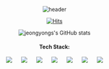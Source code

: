 <div align="center">
  
![header](https://capsule-render.vercel.app/api?type=waving&color=auto&height=200&section=header&text=Hi,%20there.&fontSize=50&fontAlignY=34&desc=I'm%20Jeongyong%20Lee&descSize=15&descAlignY=50)
  
[![Hits](https://hits.seeyoufarm.com/api/count/incr/badge.svg?url=https%3A%2F%2Fgithub.com%2Fjeongyongs%2Fhit-counter&count_bg=%2379C83D&title_bg=%23555555&icon=&icon_color=%23E7E7E7&title=hits&edge_flat=true)](https://hits.seeyoufarm.com)
  
![jeongyongs's GitHub stats](https://github-readme-stats.vercel.app/api?username=jeongyongs&hide=stars,prs&border_radius=0&hide_border=true&hide_title=true)
  
#### Tech Stack:
  
<img src="https://img.shields.io/badge/Java-3776AB?style=for-the-badge&logo=Java&logoColor=white" style="height : auto; margin-left : 10px; margin-right : 10px;"/> <img src="https://img.shields.io/badge/Python-3776AB?style=for-the-badge&logo=Python&logoColor=white" style="height : auto; margin-left : 10px; margin-right : 10px;"/> <img src="https://img.shields.io/badge/C-A8B9CC?style=for-the-badge&logo=C&logoColor=black" style="height : auto; margin-left : 10px; margin-right : 10px;"/> <img src="https://img.shields.io/badge/Linux-FCC624?style=for-the-badge&logo=Linux&logoColor=black" style="height : auto; margin-left : 10px; margin-right : 10px;"/> <img src="https://img.shields.io/badge/HTML5-E34F26?style=for-the-badge&logo=HTML5&logoColor=white" style="height : auto; margin-left : 10px; margin-right : 10px;"/> <img src="https://img.shields.io/badge/CSS3-1572B6?style=for-the-badge&logo=CSS3&logoColor=white" style="height : auto; margin-left : 10px; margin-right : 10px;"/> <img src="https://img.shields.io/badge/JavaScript-F7DF1E?style=for-the-badge&logo=JavaScript&logoColor=black" style="height : auto; margin-left : 10px; margin-right : 10px;"/>
  
</div>
